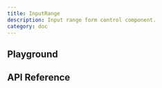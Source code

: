 ```yaml
---
title: InputRange
description: Input range form control component.
category: doc
---
```


<script lang="ts">
    import ApiReferenceComponent from '$lib/components/api-reference/ApiReferenceComponent.svelte';
    import Playground from '$lib/content/components/input-range/playground.svelte';
    import { inputRangeSchema } from '$lib/content/components/input-range/schema.js';
</script>

## Playground

<Playground/>

## API Reference

<ApiReferenceComponent schema={inputRangeSchema}/>
